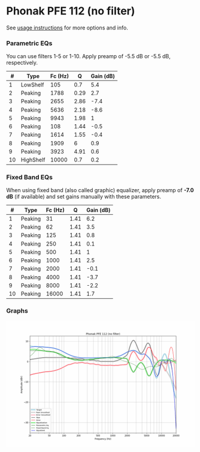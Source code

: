 # Phonak PFE 112 (no filter)
See [usage instructions](https://github.com/jaakkopasanen/AutoEq#usage) for more options and info.

### Parametric EQs
You can use filters 1-5 or 1-10. Apply preamp of -5.5 dB or -5.5 dB, respectively.

|   # | Type      |   Fc (Hz) |    Q |   Gain (dB) |
|-----|-----------|-----------|------|-------------|
|   1 | LowShelf  |       105 | 0.7  |         5.4 |
|   2 | Peaking   |      1788 | 0.29 |         2.7 |
|   3 | Peaking   |      2655 | 2.86 |        -7.4 |
|   4 | Peaking   |      5636 | 2.18 |        -8.6 |
|   5 | Peaking   |      9943 | 1.98 |         1   |
|   6 | Peaking   |       108 | 1.44 |        -0.5 |
|   7 | Peaking   |      1614 | 1.55 |        -0.4 |
|   8 | Peaking   |      1909 | 6    |         0.9 |
|   9 | Peaking   |      3923 | 4.91 |         0.6 |
|  10 | HighShelf |     10000 | 0.7  |         0.2 |

### Fixed Band EQs
When using fixed band (also called graphic) equalizer, apply preamp of **-7.0 dB** (if available) and set gains manually with these parameters.

|   # | Type    |   Fc (Hz) |    Q |   Gain (dB) |
|-----|---------|-----------|------|-------------|
|   1 | Peaking |        31 | 1.41 |         6.2 |
|   2 | Peaking |        62 | 1.41 |         3.5 |
|   3 | Peaking |       125 | 1.41 |         0.8 |
|   4 | Peaking |       250 | 1.41 |         0.1 |
|   5 | Peaking |       500 | 1.41 |         1   |
|   6 | Peaking |      1000 | 1.41 |         2.5 |
|   7 | Peaking |      2000 | 1.41 |        -0.1 |
|   8 | Peaking |      4000 | 1.41 |        -3.7 |
|   9 | Peaking |      8000 | 1.41 |        -2.2 |
|  10 | Peaking |     16000 | 1.41 |         1.7 |

### Graphs
![](./Phonak%20PFE%20112%20(no%20filter).png)
